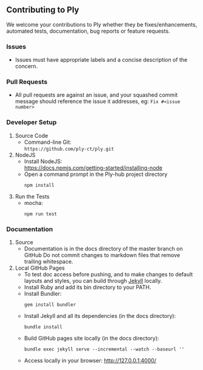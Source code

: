 ## Contributing to Ply
We welcome your contributions to Ply whether they be fixes/enhancements, automated tests, documentation, bug reports or feature requests.

### Issues
  - Issues must have appropriate labels and a concise description of the concern.

### Pull Requests
  - All pull requests are against an issue, and your squashed commit message should reference the issue it addresses, eg: `Fix #<issue number>`

### Developer Setup
1. Source Code
   - Command-line Git:  
     `https://github.com/ply-ct/ply.git`
1. NodeJS
   - Install NodeJS:                                                                     
     https://docs.npmjs.com/getting-started/installing-node
   - Open a command prompt in the Ply-hub project directory
     ```
     npm install
     ```
1. Run the Tests
   - mocha:
     ```
     npm run test
     ```

### Documentation
1. Source
   - Documentation is in the docs directory of the master branch on GitHub
     Do not commit changes to markdown files that remove trailing whitespace.
2. Local GitHub Pages
   - To test doc access before pushing, and to make changes to default layouts and styles, you can build through [Jekyll](https://help.github.com/articles/about-github-pages-and-jekyll/) locally.
   - Install Ruby and add its bin directory to your PATH.
   - Install Bundler:
     ```
     gem install bundler
     ```
   - Install Jekyll and all its dependencies (in the docs directory):
     ```
     bundle install
     ```
   - Build GitHub pages site locally (in the docs directory):
     ```
     bundle exec jekyll serve --incremental --watch --baseurl ''
     ```
   - Access locally in your browser:
     http://127.0.0.1:4000/
